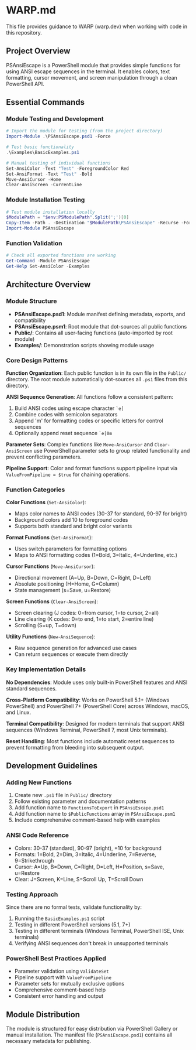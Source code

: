 # WARP.md

This file provides guidance to WARP (warp.dev) when working with code in this repository.

## Project Overview

PSAnsiEscape is a PowerShell module that provides simple functions for using ANSI escape sequences in the terminal. It enables colors, text formatting, cursor movement, and screen manipulation through a clean PowerShell API.

## Essential Commands

### Module Testing and Development
```powershell
# Import the module for testing (from the project directory)
Import-Module .\PSAnsiEscape.psd1 -Force

# Test basic functionality
.\Examples\BasicExamples.ps1

# Manual testing of individual functions
Set-AnsiColor -Text "Test" -ForegroundColor Red
Set-AnsiFormat -Text "Test" -Bold
Move-AnsiCursor -Home
Clear-AnsiScreen -CurrentLine
```

### Module Installation Testing
```powershell
# Test module installation locally
$ModulePath = "$env:PSModulePath".Split(';')[0]
Copy-Item -Path . -Destination "$ModulePath\PSAnsiEscape" -Recurse -Force
Import-Module PSAnsiEscape
```

### Function Validation
```powershell
# Check all exported functions are working
Get-Command -Module PSAnsiEscape
Get-Help Set-AnsiColor -Examples
```

## Architecture Overview

### Module Structure
- **PSAnsiEscape.psd1**: Module manifest defining metadata, exports, and compatibility
- **PSAnsiEscape.psm1**: Root module that dot-sources all public functions
- **Public/**: Contains all user-facing functions (auto-imported by root module)
- **Examples/**: Demonstration scripts showing module usage

### Core Design Patterns

**Function Organization**: Each public function is in its own file in the `Public/` directory. The root module automatically dot-sources all `.ps1` files from this directory.

**ANSI Sequence Generation**: All functions follow a consistent pattern:
1. Build ANSI codes using escape character `` `e[ ``
2. Combine codes with semicolon separators
3. Append 'm' for formatting codes or specific letters for control sequences
4. Optionally append reset sequence `` `e[0m ``

**Parameter Sets**: Complex functions like `Move-AnsiCursor` and `Clear-AnsiScreen` use PowerShell parameter sets to group related functionality and prevent conflicting parameters.

**Pipeline Support**: Color and format functions support pipeline input via `ValueFromPipeline = $true` for chaining operations.

### Function Categories

**Color Functions** (`Set-AnsiColor`):
- Maps color names to ANSI codes (30-37 for standard, 90-97 for bright)
- Background colors add 10 to foreground codes
- Supports both standard and bright color variants

**Format Functions** (`Set-AnsiFormat`):
- Uses switch parameters for formatting options
- Maps to ANSI formatting codes (1=Bold, 3=Italic, 4=Underline, etc.)

**Cursor Functions** (`Move-AnsiCursor`):
- Directional movement (A=Up, B=Down, C=Right, D=Left)
- Absolute positioning (H=Home, G=Column)
- State management (s=Save, u=Restore)

**Screen Functions** (`Clear-AnsiScreen`):
- Screen clearing (J codes: 0=from cursor, 1=to cursor, 2=all)
- Line clearing (K codes: 0=to end, 1=to start, 2=entire line)
- Scrolling (S=up, T=down)

**Utility Functions** (`New-AnsiSequence`):
- Raw sequence generation for advanced use cases
- Can return sequences or execute them directly

### Key Implementation Details

**No Dependencies**: Module uses only built-in PowerShell features and ANSI standard sequences.

**Cross-Platform Compatibility**: Works on PowerShell 5.1+ (Windows PowerShell) and PowerShell 7+ (PowerShell Core) across Windows, macOS, and Linux.

**Terminal Compatibility**: Designed for modern terminals that support ANSI sequences (Windows Terminal, PowerShell 7, most Unix terminals).

**Reset Handling**: Most functions include automatic reset sequences to prevent formatting from bleeding into subsequent output.

## Development Guidelines

### Adding New Functions
1. Create new `.ps1` file in `Public/` directory
2. Follow existing parameter and documentation patterns
3. Add function name to `FunctionsToExport` in `PSAnsiEscape.psd1`
4. Add function name to `$PublicFunctions` array in `PSAnsiEscape.psm1`
5. Include comprehensive comment-based help with examples

### ANSI Code Reference
- Colors: 30-37 (standard), 90-97 (bright), +10 for background
- Formats: 1=Bold, 2=Dim, 3=Italic, 4=Underline, 7=Reverse, 9=Strikethrough
- Cursor: A=Up, B=Down, C=Right, D=Left, H=Position, s=Save, u=Restore
- Clear: J=Screen, K=Line, S=Scroll Up, T=Scroll Down

### Testing Approach
Since there are no formal tests, validate functionality by:
1. Running the `BasicExamples.ps1` script
2. Testing in different PowerShell versions (5.1, 7+)
3. Testing in different terminals (Windows Terminal, PowerShell ISE, Unix terminals)
4. Verifying ANSI sequences don't break in unsupported terminals

### PowerShell Best Practices Applied
- Parameter validation using `ValidateSet`
- Pipeline support with `ValueFromPipeline`
- Parameter sets for mutually exclusive options
- Comprehensive comment-based help
- Consistent error handling and output

## Module Distribution

The module is structured for easy distribution via PowerShell Gallery or manual installation. The manifest file (`PSAnsiEscape.psd1`) contains all necessary metadata for publishing.